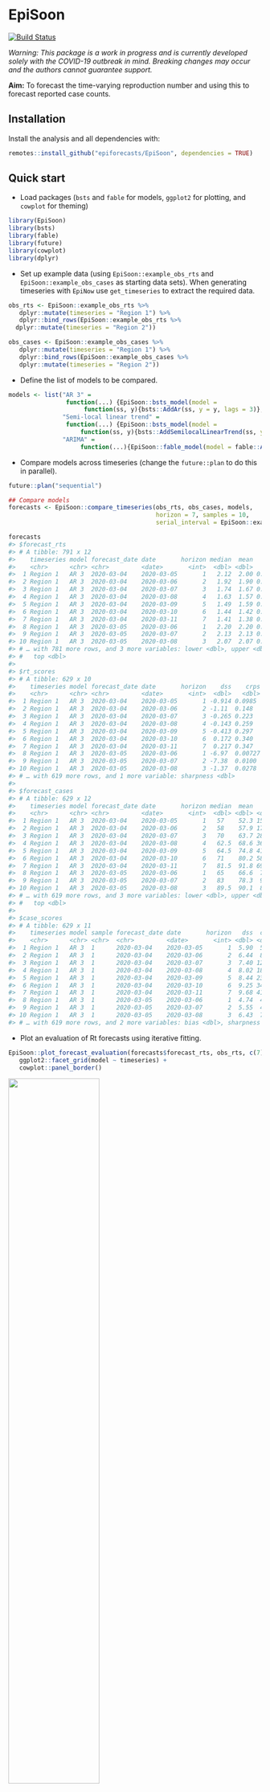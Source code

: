 
# EpiSoon

[![Build
Status](https://travis-ci.com/epiforecasts/EpiSoon.svg?branch=master)](https://travis-ci.com/epiforecasts/EpiSoon)

*Warning: This package is a work in progress and is currently developed
solely with the COVID-19 outbreak in mind. Breaking changes may occur
and the authors cannot guarantee support.*

**Aim:** To forecast the time-varying reproduction number and using this
to forecast reported case counts.

## Installation

Install the analysis and all dependencies with:

``` r
remotes::install_github("epiforecasts/EpiSoon", dependencies = TRUE)
```

## Quick start

  - Load packages (`bsts` and `fable` for models, `ggplot2` for
    plotting, and `cowplot` for theming)

<!-- end list -->

``` r
library(EpiSoon)
library(bsts)
library(fable)
library(future)
library(cowplot)
library(dplyr)
```

  - Set up example data (using `EpiSoon::example_obs_rts` and
    `EpiSoon::example_obs_cases` as starting data sets). When generating
    timeseries with `EpiNow` use `get_timeseries` to extract the
    required data.

<!-- end list -->

``` r
obs_rts <- EpiSoon::example_obs_rts %>%
   dplyr::mutate(timeseries = "Region 1") %>%
   dplyr::bind_rows(EpiSoon::example_obs_rts %>%
  dplyr::mutate(timeseries = "Region 2"))

obs_cases <- EpiSoon::example_obs_cases %>%
   dplyr::mutate(timeseries = "Region 1") %>%
   dplyr::bind_rows(EpiSoon::example_obs_cases %>%
   dplyr::mutate(timeseries = "Region 2"))
```

  - Define the list of models to be compared.

<!-- end list -->

``` r
models <- list("AR 3" =
                function(...) {EpiSoon::bsts_model(model =
                     function(ss, y){bsts::AddAr(ss, y = y, lags = 3)}, ...)},
               "Semi-local linear trend" =
                function(...) {EpiSoon::bsts_model(model =
                    function(ss, y){bsts::AddSemilocalLinearTrend(ss, y = y)}, ...)},
               "ARIMA" = 
                    function(...){EpiSoon::fable_model(model = fable::ARIMA(y ~ time), ...)})
```

  - Compare models across timeseries (change the `future::plan` to do
    this in parallel).

<!-- end list -->

``` r
future::plan("sequential")

## Compare models
forecasts <- EpiSoon::compare_timeseries(obs_rts, obs_cases, models,
                                         horizon = 7, samples = 10,
                                         serial_interval = EpiSoon::example_serial_interval)

forecasts
#> $forecast_rts
#> # A tibble: 791 x 12
#>    timeseries model forecast_date date       horizon median  mean      sd bottom
#>    <chr>      <chr> <chr>         <date>       <int>  <dbl> <dbl>   <dbl>  <dbl>
#>  1 Region 1   AR 3  2020-03-04    2020-03-05       1   2.12  2.00 0.599    0.386
#>  2 Region 1   AR 3  2020-03-04    2020-03-06       2   1.92  1.90 0.503    0.733
#>  3 Region 1   AR 3  2020-03-04    2020-03-07       3   1.74  1.67 0.722    0    
#>  4 Region 1   AR 3  2020-03-04    2020-03-08       4   1.63  1.57 0.735    0    
#>  5 Region 1   AR 3  2020-03-04    2020-03-09       5   1.49  1.59 0.620    0.871
#>  6 Region 1   AR 3  2020-03-04    2020-03-10       6   1.44  1.42 0.881    0    
#>  7 Region 1   AR 3  2020-03-04    2020-03-11       7   1.41  1.38 0.879    0    
#>  8 Region 1   AR 3  2020-03-05    2020-03-06       1   2.20  2.20 0.00600  2.19 
#>  9 Region 1   AR 3  2020-03-05    2020-03-07       2   2.13  2.13 0.0145   2.12 
#> 10 Region 1   AR 3  2020-03-05    2020-03-08       3   2.07  2.07 0.0137   2.05 
#> # … with 781 more rows, and 3 more variables: lower <dbl>, upper <dbl>,
#> #   top <dbl>
#> 
#> $rt_scores
#> # A tibble: 629 x 10
#>    timeseries model forecast_date date       horizon    dss    crps   logs  bias
#>    <chr>      <chr> <chr>         <date>       <int>  <dbl>   <dbl>  <dbl> <dbl>
#>  1 Region 1   AR 3  2020-03-04    2020-03-05       1 -0.914 0.0985  -0.312 0.4  
#>  2 Region 1   AR 3  2020-03-04    2020-03-06       2 -1.11  0.148    0.148 0.4  
#>  3 Region 1   AR 3  2020-03-04    2020-03-07       3 -0.265 0.223    0.558 0.4  
#>  4 Region 1   AR 3  2020-03-04    2020-03-08       4 -0.143 0.259    0.736 0.4  
#>  5 Region 1   AR 3  2020-03-04    2020-03-09       5 -0.413 0.297    0.822 0.4  
#>  6 Region 1   AR 3  2020-03-04    2020-03-10       6  0.172 0.340    1.08  0.4  
#>  7 Region 1   AR 3  2020-03-04    2020-03-11       7  0.217 0.347    1.09  0.4  
#>  8 Region 1   AR 3  2020-03-05    2020-03-06       1 -6.97  0.00727 -3.21  1    
#>  9 Region 1   AR 3  2020-03-05    2020-03-07       2 -7.38  0.0100  -2.70  0.100
#> 10 Region 1   AR 3  2020-03-05    2020-03-08       3 -1.37  0.0278  -0.281 0    
#> # … with 619 more rows, and 1 more variable: sharpness <dbl>
#> 
#> $forecast_cases
#> # A tibble: 629 x 12
#>    timeseries model forecast_date date       horizon median  mean    sd bottom
#>    <chr>      <chr> <chr>         <date>       <int>  <dbl> <dbl> <dbl>  <dbl>
#>  1 Region 1   AR 3  2020-03-04    2020-03-05       1   57    52.3 15.4      11
#>  2 Region 1   AR 3  2020-03-04    2020-03-06       2   58    57.9 17.1      22
#>  3 Region 1   AR 3  2020-03-04    2020-03-07       3   70    63.7 28.5       0
#>  4 Region 1   AR 3  2020-03-04    2020-03-08       4   62.5  68.6 36.6       0
#>  5 Region 1   AR 3  2020-03-04    2020-03-09       5   64.5  74.8 41.3      28
#>  6 Region 1   AR 3  2020-03-04    2020-03-10       6   71    80.2 58.4       0
#>  7 Region 1   AR 3  2020-03-04    2020-03-11       7   81.5  91.8 69.5       0
#>  8 Region 1   AR 3  2020-03-05    2020-03-06       1   65    66.6  7.63     57
#>  9 Region 1   AR 3  2020-03-05    2020-03-07       2   83    78.3  9.52     59
#> 10 Region 1   AR 3  2020-03-05    2020-03-08       3   89.5  90.1  8.24     76
#> # … with 619 more rows, and 3 more variables: lower <dbl>, upper <dbl>,
#> #   top <dbl>
#> 
#> $case_scores
#> # A tibble: 629 x 11
#>    timeseries model sample forecast_date date       horizon   dss  crps  logs
#>    <chr>      <chr> <chr>  <chr>         <date>       <int> <dbl> <dbl> <dbl>
#>  1 Region 1   AR 3  1      2020-03-04    2020-03-05       1  5.90  5.07  3.78
#>  2 Region 1   AR 3  1      2020-03-04    2020-03-06       2  6.44  8.47  4.09
#>  3 Region 1   AR 3  1      2020-03-04    2020-03-07       3  7.40 12.8   4.40
#>  4 Region 1   AR 3  1      2020-03-04    2020-03-08       4  8.02 18.8   4.88
#>  5 Region 1   AR 3  1      2020-03-04    2020-03-09       5  8.44 23.6   5.07
#>  6 Region 1   AR 3  1      2020-03-04    2020-03-10       6  9.25 34.7   5.45
#>  7 Region 1   AR 3  1      2020-03-04    2020-03-11       7  9.68 41.5   5.59
#>  8 Region 1   AR 3  1      2020-03-05    2020-03-06       1  4.74  4.38  3.57
#>  9 Region 1   AR 3  1      2020-03-05    2020-03-07       2  5.55  4.89  3.42
#> 10 Region 1   AR 3  1      2020-03-05    2020-03-08       3  6.43  7.49  3.76
#> # … with 619 more rows, and 2 more variables: bias <dbl>, sharpness <dbl>
```

  - Plot an evaluation of Rt forecasts using iterative
fitting.

<!-- end list -->

``` r
EpiSoon::plot_forecast_evaluation(forecasts$forecast_rts, obs_rts, c(7)) +
   ggplot2::facet_grid(model ~ timeseries) +
   cowplot::panel_border()
```

<img src="man/figures/unnamed-chunk-7-1.png" width="60%" />

  - Plot an evaluation of case forecasts using iterative
fitting

<!-- end list -->

``` r
EpiSoon::plot_forecast_evaluation(forecasts$forecast_cases, obs_cases, c(7)) +
   ggplot2::facet_grid(model ~ timeseries, scales = "free") +
   cowplot::panel_border()
```

<img src="man/figures/unnamed-chunk-8-1.png" width="60%" />

  - Summarise the forecasts by model scored against observed cases

<!-- end list -->

``` r
EpiSoon::summarise_scores(forecasts$case_scores)
#> # A tibble: 15 x 9
#>    score     model                bottom lower  median   mean upper   top     sd
#>    <chr>     <chr>                 <dbl> <dbl>   <dbl>  <dbl> <dbl> <dbl>  <dbl>
#>  1 bias      AR 3                   0     0     0.100   0.256  0.4    1    0.354
#>  2 bias      ARIMA                  0     0     0.0500  0.236  0.4    1    0.342
#>  3 bias      Semi-local linear t…   0     0     0.100   0.293  0.6    1    0.354
#>  4 crps      AR 3                   4.08 10.9  19.7    35.1   37.3  159.  39.9  
#>  5 crps      ARIMA                  3.06  9.12 21.5    35.2   39.4  157.  39.7  
#>  6 crps      Semi-local linear t…   2.95  9.01 20.0    32.8   35.7  170.  39.9  
#>  7 dss       AR 3                   5.02  6.89  9.48   15.8   16.6   69.1 17.3  
#>  8 dss       ARIMA                  4.57  6.57  9.57   16.9   17.0   78.5 19.9  
#>  9 dss       Semi-local linear t…   4.53  6.70  8.57   13.3   13.0   64.5 15.1  
#> 10 logs      AR 3                   3.52  4.52  5.22   14.4    9.26  62.7 44.5  
#> 11 logs      ARIMA                  3.35  4.24  5.25   12.4    9.29  76.9 19.1  
#> 12 logs      Semi-local linear t…   3.20  4.28  5.06    9.59   6.67  60.1 15.7  
#> 13 sharpness AR 3                   4.60 10.4  15.6    18.8   23.7   51.0 13.1  
#> 14 sharpness ARIMA                  4.45  9.64 14.1    15.6   19.8   33.2  7.78 
#> 15 sharpness Semi-local linear t…   5.36 11.1  16.3    20.4   24.5   55.3 15.1
```

## Docker

This package was developed in a docker container based on the
`rocker/geospatial` docker image.

To build the docker image run (from the `EpiSoon` directory):

``` bash
docker build . -t episoon
```

To run the docker image
run:

``` bash
docker run -d -p 8787:8787 --name episoon -e USER=episoon -e PASSWORD=episoon episoon
```

The rstudio client can be found on port :8787 at your local machines ip.
The default username:password is epinow:epinow, set the user with -e
USER=username, and the password with - e PASSWORD=newpasswordhere. The
default is to save the analysis files into the user directory.

To mount a folder (from your current working directory - here assumed to
be `tmp`) in the docker container to your local system use the following
in the above docker run command (as given mounts the whole `episoon`
directory to `tmp`).

``` bash
--mount type=bind,source=$(pwd)/tmp,target=/home/EpiSoon
```

To access the command line run the following:

``` bash
docker exec -ti episoon bash
```
